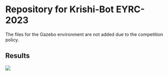 # Repository for Krishi-Bot EYRC-2023
The files for the Gazebo environment are not added due to the competition policy.
## Results 
![](https://github.com/Nike353/eyrc_2023/blob/main/eyrc.gif)
